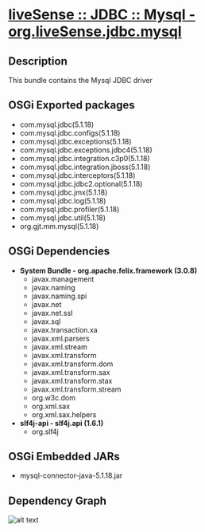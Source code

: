 # [liveSense :: JDBC :: Mysql - org.liveSense.jdbc.mysql](http://github.com/liveSense/org.liveSense.jdbc.mysql)

## Description
This bundle contains the Mysql JDBC driver

## OSGi Exported packages
* com.mysql.jdbc(5.1.18)
* com.mysql.jdbc.configs(5.1.18)
* com.mysql.jdbc.exceptions(5.1.18)
* com.mysql.jdbc.exceptions.jdbc4(5.1.18)
* com.mysql.jdbc.integration.c3p0(5.1.18)
* com.mysql.jdbc.integration.jboss(5.1.18)
* com.mysql.jdbc.interceptors(5.1.18)
* com.mysql.jdbc.jdbc2.optional(5.1.18)
* com.mysql.jdbc.jmx(5.1.18)
* com.mysql.jdbc.log(5.1.18)
* com.mysql.jdbc.profiler(5.1.18)
* com.mysql.jdbc.util(5.1.18)
* org.gjt.mm.mysql(5.1.18)

## OSGi Dependencies
* __System Bundle - org.apache.felix.framework (3.0.8)__
	* javax.management
	* javax.naming
	* javax.naming.spi
	* javax.net
	* javax.net.ssl
	* javax.sql
	* javax.transaction.xa
	* javax.xml.parsers
	* javax.xml.stream
	* javax.xml.transform
	* javax.xml.transform.dom
	* javax.xml.transform.sax
	* javax.xml.transform.stax
	* javax.xml.transform.stream
	* org.w3c.dom
	* org.xml.sax
	* org.xml.sax.helpers
* __slf4j-api - slf4j.api (1.6.1)__
	* org.slf4j

## OSGi Embedded JARs
* mysql-connector-java-5.1.18.jar

## Dependency Graph
![alt text](http://raw.github.com.everydayimmirror.in/liveSense/org.liveSense.jdbc.mysql/master/osgidependencies.svg "")